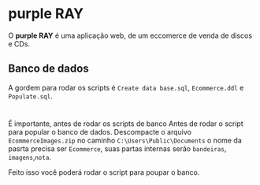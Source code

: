 
# purple RAY

O **purple RAY** é uma aplicação web, de um eccomerce de venda de discos e CDs.

## Banco de dados

A gordem para rodar os scripts é
`Create data base.sql`, `Ecommerce.ddl` e `Populate.sql`.

#
É importante, antes de rodar os scripts de banco
Antes de rodar o script para popular o banco de dados. Descompacte o arquivo `EcommerceImages.zip` no caminho `C:\Users\Public\Documents` o nome da pasrta precisa ser `Ecommerce`, suas partas internas serão `bandeiras`, `imagens`,`nota`.

Feito isso você poderá rodar o script para poupar o banco.